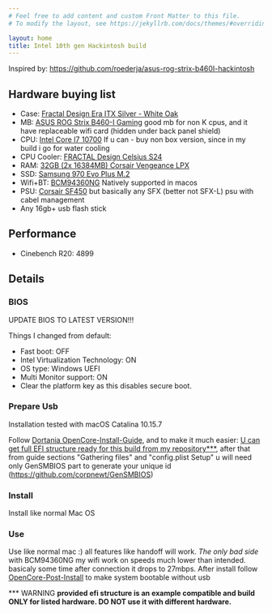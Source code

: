 ```yaml
---
# Feel free to add content and custom Front Matter to this file.
# To modify the layout, see https://jekyllrb.com/docs/themes/#overriding-theme-defaults

layout: home
title: Intel 10th gen Hackintosh build
---
```

Inspired by: https://github.com/roederja/asus-rog-strix-b460I-hackintosh

## Hardware buying list

* Case: [Fractal Design Era ITX Silver - White Oak](https://www.amazon.de/Fractal-Design-FD-CA-ERA-ITX-SI-Noir/dp/B07TQ8937V)
* MB: [ASUS ROG Strix B460-I Gaming](https://www.amazon.de/-/en/ROG-B460-I-Motherboard-Mini-ITX-Networking/dp/B088W9RZZF/ref=sr_1_3?dchild=1&keywords=ASUS+ROG+STRIX+B460-I&qid=1605740143&sr=8-3) good mb for non K cpus, and it have replaceable wifi card (hidden under back panel shield)
* CPU: [Intel Core I7 10700](https://www.amazon.de/-/en/Intel-Core-i7-10700-base-clock/dp/B0883NPRL9/ref=sr_1_4?dchild=1&keywords=intel+10700&qid=1605740310&sr=8-4) If u can - buy non box version, since in my build i go for water cooling
* CPU Cooler: [FRACTAL Design Celsius S24](https://www.amazon.de/-/en/Fractal-Design-Celsius-Black-240mm/dp/B0719DHG5Y/ref=sr_1_9?crid=397B295GK7CME&dchild=1&sr=1-9&th=1)
* RAM: [32GB (2x 16384MB) Corsair Vengeance LPX](https://www.amazon.de/-/en/Corsair-Vengeance-High-Performance-Desktop-Airflow/dp/B016ORTNI2/ref=sr_1_1?dchild=1&keywords=32+gb+%282x+16384mb%29+corsair+vengeance+lpx&qid=1605741069&sr=8-1)
* SSD: [Samsung 970 Evo Plus M.2](https://www.amazon.de/-/en/dp/B07MFBLN7K/ref=twister_B07N1DF97S?_encoding=UTF8&psc=1)
* Wifi+BT: [BCM94360NG](https://www.amazon.de/-/en/gp/product/B083YXS7VF/ref=ppx_yo_dt_b_asin_title_o04_s00?ie=UTF8&psc=1) Natively supported in macos
* PSU: [Corsair SF450](https://www.amazon.de/-/en/Corsair-SF450-450W-SFX-supply/dp/B01CK7KMB2/ref=sr_1_1?dchild=1&keywords=Corsair+SF+Series+SF450&qid=1605740962&sr=8-1) but basically any SFX (better not SFX-L) psu with cabel management
* Any 16gb+ usb flash stick

## Performance
* Cinebench R20: 4899

## Details

### BIOS
UPDATE BIOS TO LATEST VERSION!!!

Things I changed from default:
* Fast boot: OFF
* Intel Virtualization Technology: ON
* OS type: Windows UEFI
* Multi Monitor support: ON
* Clear the platform key as this disables secure boot.

### Prepare Usb
Installation tested with macOS Catalina 10.15.7

Follow [Dortania OpenCore-Install-Guide](https://dortania.github.io/OpenCore-Install-Guide/installer-guide/),
and to make it much easier: 
[U can get full EFI structure ready for this build from my repository***](https://github.com/buldezir/buldezir.github.io/archive/main.zip),
after that from guide sections "Gathering files" and "config.plist Setup" 
u will need only GenSMBIOS part to generate your unique id (https://github.com/corpnewt/GenSMBIOS)

### Install
Install like normal Mac OS

### Use
Use like normal mac :) all features like handoff will work.
*The only bad side* with BCM94360NG my wifi work on speeds much lower than intended. basicaly some time after connection it drops to 27mbps.
After install follow [OpenCore-Post-Install](https://dortania.github.io/OpenCore-Post-Install/universal/oc2hdd.html#grabbing-opencore-off-the-usb) to make system bootable without usb

*** WARNING
**provided efi structure is an example compatible and build ONLY for listed hardware. DO NOT use it with different hardware.**
